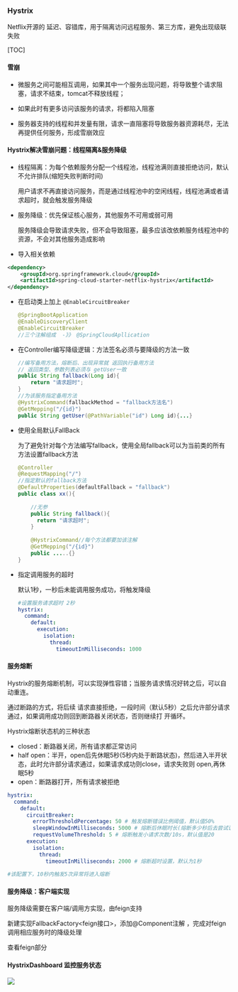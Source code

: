 ### Hystrix

Netflix开源的 延迟、容错库，用于隔离访问远程服务、第三方库，避免出现级联失败

[TOC]

#### 雪崩

* 微服务之间可能相互调用，如果其中一个服务出现问题，将导致整个请求阻塞，请求不结束，tomcat不释放线程；

* 如果此时有更多访问该服务的请求，将都陷入阻塞
* 服务器支持的线程和并发量有限，请求一直阻塞将导致服务器资源耗尽，无法再提供任何服务，形成雪崩效应

#### Hystrix解决雪崩问题：线程隔离&服务降级

* 线程隔离：为每个依赖服务分配一个线程池，线程池满则直接拒绝访问，默认不允许排队(缩短失败判断时间)

  用户请求不再直接访问服务，而是通过线程池中的空闲线程，线程池满或者请求超时，就会触发服务降级

* 服务降级：优先保证核心服务，其他服务不可用或弱可用

  服务降级会导致请求失败，但不会导致阻塞，最多应该改依赖服务线程池中的资源，不会对其他服务造成影响

* 导入相关依赖

```xml
<dependency>
    <groupId>org.springframework.cloud</groupId>
    <artifactId>spring-cloud-starter-netflix-hystrix</artifactId>
</dependency>
```

* 在启动类上加上 ```@EnableCircuitBreaker```

  ```java
  @SpringBootApplication
  @EnableDiscoveryClient
  @EnableCircuitBreaker
  //三个注解组成  -》》 @SpringCloudApllication
  ```

* 在Controller编写降级逻辑：方法签名必须与要降级的方法一致

  ```java
  //编写备用方法，熔断后、出现异常就 返回执行备用方法
  // 返回类型、参数列表必须与 getUser一致
  public String fallback(Long id){
      return "请求超时";
  }
  //为该服务指定备用方法
  @HystrixCommand(fallbackMethod = "fallback方法名")
  @GetMepping("/{id}")
  public String getUser(@PathVariable("id") Long id){...}
  ```

* 使用全局默认FallBack

  为了避免针对每个方法编写fallback，使用全局fallback可以为当前类的所有方法设置fallback方法

  ```java
  @Controller
  @RequestMapping("/")
  //指定默认的fallback方法
  @DefaultProperties(defaultFallback = "fallback")
  public class xx(){
      
      //无参
      public String fallback(){
      	return "请求超时";
      }
      
      @HystrixCommand//每个方法都要加该注解
      @GetMepping("/{id}")
      public .....{}
  }
  ```

* 指定调用服务的超时

  默认1秒，一秒后未能调用服务成功，将触发降级

  ```yml
  #设置服务请求超时 2秒
  hystrix:
    command:
      default:
        execution:
          isolation:
            thread:
              timeoutInMilliseconds: 1000
  ```

####  服务熔断

Hystrix的服务熔断机制，可以实现弹性容错；当服务请求情况好转之后，可以自动重连。

通过断路的方式，将后续 请求直接拒绝，一段时间（默认5秒）之后允许部分请求通过，如果调用成功则回到断路器关闭状态，否则继续打 开循环。



Hystrix熔断状态机的三种状态

* closed：断路器关闭，所有请求都正常访问
* half open：半开，open后先休眠5秒(5秒内处于断路状态)，然后进入半开状态，此时允许部分请求通过，如果请求成功则close，请求失败则 open,再休眠5秒
* open：断路器打开，所有请求被拒绝

```yml
hystrix:
  command:
    default:
      circuitBreaker:
        errorThresholdPercentage: 50 # 触发熔断错误比例阈值，默认值50%
        sleepWindowInMilliseconds: 5000 # 熔断后休眠时长(熔断多少秒后去尝试请求)，默认值5秒
        requestVolumeThreshold: 5 # 熔断触发小请求次数/10s，默认值是20
      execution:
        isolation:
          thread:
            timeoutInMilliseconds: 2000 # 熔断超时设置，默认为1秒
            
#该配置下，10秒内触发5次异常将进入熔断
```



#### 服务降级：客户端实现

服务降级需要在客户端/调用方实现，由feign支持

新建实现FallbackFactory<feign接口>，添加@Component注解 ，完成对feign调用相应服务时的降级处理

查看feign部分



#### HystrixDashboard 监控服务状态

![](G:\data\notebooks\resources\img\hystrix.png)